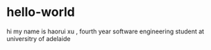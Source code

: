 # hello-world
hi
my name is haorui xu , fourth year software engineering student at universitry of adelaide

